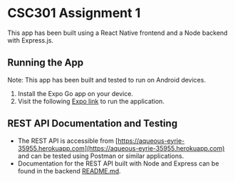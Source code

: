 # CSC301 Assignment 1
This app has been built using a React Native frontend and a Node backend with Express.js.

## Running the App
Note: This app has been built and tested to run on Android devices.
1. Install the Expo Go app on your device.
2. Visit the following [Expo link](https://expo.dev/@kerryzhu/frontend) to run the application.

## REST API Documentation and Testing
- The REST API is accessible from [https://aqueous-eyrie-35955.herokuapp.com](https://aqueous-eyrie-35955.herokuapp.com) and can be tested using Postman or similar applications.
- Documentation for the REST API built with Node and Express can be found in the backend [README.md](backend/README.md).